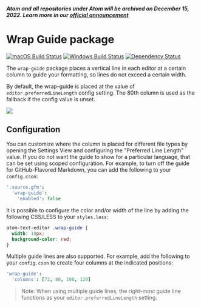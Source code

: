 ##### Atom and all repositories under Atom will be archived on December 15, 2022. Learn more in our [official announcement](https://github.blog/2022-06-08-sunsetting-atom/)

# Wrap Guide package

[![macOS Build Status](https://travis-ci.org/atom/wrap-guide.svg?branch=master)](https://travis-ci.org/atom/wrap-guide)
[![Windows Build Status](https://ci.appveyor.com/api/projects/status/5qk1io3uar5j8hol/branch/master?svg=true)](https://ci.appveyor.com/project/Atom/wrap-guide/branch/master)
[![Dependency Status](https://david-dm.org/atom/wrap-guide.svg)](https://david-dm.org/atom/wrap-guide)

The `wrap-guide` package places a vertical line in each editor at a certain column to guide your formatting, so lines do not exceed a certain width.

By default, the wrap-guide is placed at the value of `editor.preferredLineLength` config setting. The 80th column is used as the fallback if the config value is unset.

![](https://f.cloud.github.com/assets/671378/2241976/dbf6a8f6-9ced-11e3-8fef-d8a226301530.png)

## Configuration

You can customize where the column is placed for different file types by opening the Settings View and configuring the "Preferred Line Length" value. If you do not want the guide to show for a particular language, that can be set using scoped configuration. For example, to turn off the guide for GitHub-Flavored Markdown, you can add the following to your `config.cson`:

```coffeescript
'.source.gfm':
  'wrap-guide':
    'enabled': false
```

It is possible to configure the color and/or width of the line by adding the following CSS/LESS to your `styles.less`:

```css
atom-text-editor .wrap-guide {
  width: 10px;
  background-color: red;
}
```

Multiple guide lines are also supported. For example, add the following to your `config.cson` to create four columns at the indicated positions:

```coffeescript
'wrap-guide':
  'columns': [72, 80, 100, 120]
```

> Note: When using multiple guide lines, the right-most guide line functions as your `editor.preferredLineLength` setting.
